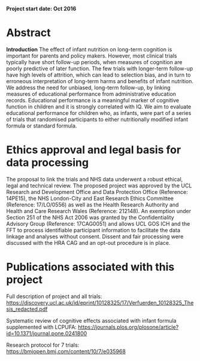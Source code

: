 **Project start date: Oct 2016**

# Abstract
**Introduction** The effect of infant nutrition on long-term cognition is important for parents and policy makers. However, most clinical trials typically have short follow-up periods, when measures of cognition are poorly predictive of later function. The few trials with longer-term follow-up have high levels of attrition, which can lead to selection bias, and in turn to erroneous interpretation of long-term harms and benefits of infant nutrition. We address the need for unbiased, long-term follow-up, by linking measures of educational performance from administrative education records. Educational performance is a meaningful marker of cognitive function in children and it is strongly correlated with IQ. We aim to evaluate educational performance for children who, as infants, were part of a series of trials that randomised participants to either nutritionally modified infant formula or standard formula. 

# Ethics approval and legal basis for data processing
The proposal to link the trials and NHS data underwent a robust ethical, legal and technical review. The proposed project was approved by the UCL Research and Development Office and Data Protection Office (Reference: 14PE15), the NHS London-City and East Research Ethics Committee (Reference: 17/LO/0556) as well as the Health Research Authority and Health and Care Research Wales (Reference: 212148). An exemption under Section 251 of the NHS Act 2006 was granted by the Confidentiality Advisory Group (Reference: 17CAG0051) and allows UCL GOS ICH and the FFT to process identifiable participant information to facilitate the data linkage and analyses without consent. Dissent and fair processing were discussed with the HRA CAG and an opt-out procedure is in place.

# Publications associated with this project

Full description of project and all trials: https://discovery.ucl.ac.uk/id/eprint/10128325/17/Verfuerden_10128325_Thesis_redacted.pdf

Systematic review of cognitive effects associated with infant formula supplemented with LCPUFA: https://journals.plos.org/plosone/article?id=10.1371/journal.pone.0241800

Research protocol for 7 trials: https://bmjopen.bmj.com/content/10/7/e035968
